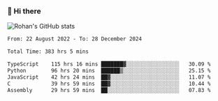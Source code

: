 ### 👋 Hi there 

<!--
**rohznmdev/rohznmdev** is a ✨ _special_ ✨ repository because its `README.md` (this file) appears on your GitHub profile.

Here are some ideas to get you started:

- 🔭 I’m currently working on ...
- 🌱 I’m currently learning Ruby and Ruby on Rails
- 👯 I’m looking to collaborate on ...
- 🤔 I’m looking for help with ...
- 💬 Ask me about ...
- 📫 How to reach me: ...
- 😄 Pronouns: ...
- ⚡ Fun fact: ...
-->
![Rohan's GitHub stats](https://github-readme-stats.vercel.app/api?username=rohznmdev&theme=dark&show_icons=true)

<!--START_SECTION:waka-->

```txt
From: 22 August 2022 - To: 28 December 2024

Total Time: 383 hrs 5 mins

TypeScript    115 hrs 16 mins ███████▓░░░░░░░░░░░░░░░░░   30.09 %
Python        96 hrs 20 mins  ██████▒░░░░░░░░░░░░░░░░░░   25.15 %
JavaScript    42 hrs 24 mins  ██▓░░░░░░░░░░░░░░░░░░░░░░   11.07 %
C             39 hrs 59 mins  ██▓░░░░░░░░░░░░░░░░░░░░░░   10.44 %
Assembly      29 hrs 59 mins  ██░░░░░░░░░░░░░░░░░░░░░░░   07.83 %
```

<!--END_SECTION:waka-->
